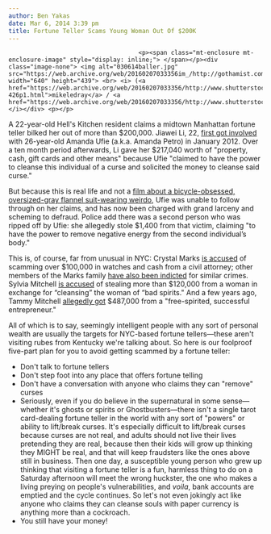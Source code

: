 ```yaml
---
author: Ben Yakas
date: Mar 6, 2014 3:39 pm
title: Fortune Teller Scams Young Woman Out Of $200K
---
```


	
										<p><span class="mt-enclosure mt-enclosure-image" style="display: inline;"> </span></p><div class="image-none"> <img alt="030614baller.jpg" src="https://web.archive.org/web/20160207033356im_/http://gothamist.com/attachments/nyc_arts_john/030614baller.jpg" width="640" height="439"> <br> <i> (<a href="https://web.archive.org/web/20160207033356/http://www.shutterstock.com/gallery-426p1.html">mikeledray</a> / <a href="https://web.archive.org/web/20160207033356/http://www.shutterstock.com/">Shutterstock</a>)</i></div> <p></p>

<p>A 22-year-old Hell&apos;s Kitchen resident claims a midtown Manhattan fortune teller bilked her out of more than $200,000. Jiawei Li, 22, <a href="https://web.archive.org/web/20160207033356/http://nypost.com/2014/03/06/another-young-woman-scammed-by-fortune-teller/">first got involved</a> with 26-year-old Amanda Ufie (a.k.a. Amanda Petro) in January 2012. Over a ten month period afterwards, Li gave her $217,040 worth of &quot;property, cash, gift cards and other means&quot; because Ufie &quot;claimed to have the power to cleanse this individual of a curse and solicited the money to cleanse said curse.&quot; </p>

<p>But because this is real life and not a <a href="https://web.archive.org/web/20160207033356/http://en.wikipedia.org/wiki/Pee-wee&apos;s_Big_Adventure">film about a bicycle-obsessed, oversized-gray flannel suit-wearing weirdo</a>, Ufie was unable to follow through on her claims, and has now been charged with grand larceny and scheming to defraud. Police add there was a second person who was ripped off by Ufie: she allegedly stole $1,400 from that victim, claiming &quot;to have the power to remove negative energy from the second individual&#x2019;s body.&quot;</p>

<p>This is, of course, far from unusual in NYC: Crystal Marks <a href="https://web.archive.org/web/20160207033356/http://nypost.com/2013/10/16/fortune-teller-scammed-me-out-of-life-savings/">is accused</a> of scamming over $100,000 in watches and cash from a civil attorney; other members of the Marks family <a href="https://web.archive.org/web/20160207033356/http://gothamist.com/2011/08/17/fortune_teller_2.php">have also been indicted</a> for similar crimes. Sylvia Mitchell <a href="https://web.archive.org/web/20160207033356/http://nypost.com/2013/02/27/fortune-teller-pleads-not-guilty-in-150k-scheme/">is accused</a> of stealing more than $120,000 from a woman in exchange for &#x201C;cleansing&#x201D; the woman of &#x201C;bad spirits.&quot; And a few years ago, Tammy Mitchell <a href="https://web.archive.org/web/20160207033356/http://gothamist.com/2008/02/05/fortune_teller.php">allegedly got</a> $487,000 from a &quot;free-spirited, successful entrepreneur.&quot;</p>

<p>All of which is to say, seemingly intelligent people with any sort of personal wealth are usually the targets for NYC-based fortune tellers&#x2014;these aren&apos;t visiting rubes from Kentucky we&apos;re talking about. So here is our foolproof five-part plan for you to avoid getting scammed by a fortune teller:</p>

<ul>
	<li>Don&apos;t talk to fortune tellers</li>
	<li>Don&apos;t step foot into any place that offers fortune telling</li>
	<li>Don&apos;t have a conversation with anyone who claims they can &quot;remove&quot; curses</li>
	<li>Seriously, even if you do believe in the supernatural in some sense&#x2014;whether it&apos;s ghosts or spirits or Ghostbusters&#x2014;there isn&apos;t a single tarot card-dealing fortune teller in the world with any sort of &quot;powers&quot; or ability to lift/break curses. It&apos;s especially difficult to lift/break curses because curses are not real, and adults should not live their lives pretending they are real, because then their kids will grow up thinking they MIGHT be real, and that will keep fraudsters like the ones above still in business. Then one day, a susceptible young person who grew up thinking that visiting a fortune teller is a fun, harmless thing to do on a Saturday afternoon will meet the wrong huckster, the one who makes a living preying on people&apos;s vulnerabilities, and <em>voila</em>, bank accounts are emptied and the cycle continues. So let&apos;s not even jokingly act like anyone who claims they can cleanse souls with paper currency is anything more than a cockroach.</li>
	<li>You still have your money!</li>
</ul>					
										
									
				